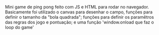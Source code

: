 Mini game de ping pong feito com JS e HTML para rodar no navegador.
Basicamente foi utilizado o canvas para desenhar o campo, funções para definir o tamanho da "bola quadrada"; funções para definir os paramêtros das regras dos jogo e pontuação; e uma função 'window.onload que faz o loop do game'